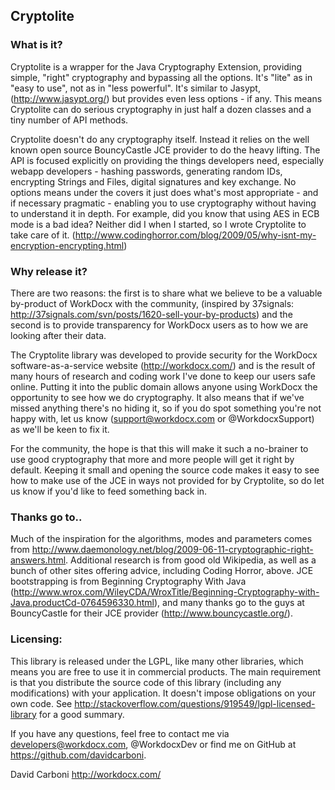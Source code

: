 
Cryptolite
----------


### What is it?

Cryptolite is a wrapper for the Java Cryptography Extension, providing simple, "right" cryptography and bypassing all the options. It's "lite" as in "easy to use", not as in "less powerful". It's similar to Jasypt, (http://www.jasypt.org/) but provides even less options - if any. This means Cryptolite can do serious cryptography in just half a dozen classes and a tiny number of API methods. 

Cryptolite doesn't do any cryptography itself. Instead it relies on the well known open source BouncyCastle JCE provider to do the heavy lifting. The API is focused explicitly on providing the things developers need, especially webapp developers - hashing passwords, generating random IDs, encrypting Strings and Files, digital signatures and key exchange. No options means under the covers it just does what's most appropriate - and if necessary pragmatic - enabling you to use cryptography without having to understand it in depth. For example, did you know that using AES in ECB mode is a bad idea? Neither did I when I started, so I wrote Cryptolite to take care of it. (http://www.codinghorror.com/blog/2009/05/why-isnt-my-encryption-encrypting.html)


### Why release it?

There are two reasons: the first is to share what we believe to be a valuable by-product of WorkDocx with the community, (inspired by 37signals: http://37signals.com/svn/posts/1620-sell-your-by-products) and the second is to provide transparency for WorkDocx users as to how we are looking after their data.

The Cryptolite library was developed to provide security for the WorkDocx software-as-a-service website (http://workdocx.com/) and is the result of many hours of research and coding work I've done to keep our users safe online. Putting it into the public domain allows anyone using WorkDocx the opportunity to see how we do cryptography. It also means that if we've missed anything there's no hiding it, so if you do spot something you're not happy with, let us know (support@workdocx.com or @WorkdocxSupport) as we'll be keen to fix it.

For the community, the hope is that this will make it such a no-brainer to use good cryptography that more and more people will get it right by default. Keeping it small and opening the source code makes it easy to see how to make use of the JCE in ways not provided for by Cryptolite, so do let us know if you'd like to feed something back in.


### Thanks go to..

Much of the inspiration for the algorithms, modes and parameters comes from http://www.daemonology.net/blog/2009-06-11-cryptographic-right-answers.html. Additional research is from good old Wikipedia, as well as a bunch of other sites offering advice, including Coding Horror, above. JCE bootstrapping is from Beginning Cryptography With Java (http://www.wrox.com/WileyCDA/WroxTitle/Beginning-Cryptography-with-Java.productCd-0764596330.html), and many thanks go to the guys at BouncyCastle for their JCE provider (http://www.bouncycastle.org/).


### Licensing:

This library is released under the LGPL, like many other libraries, which means you are free to use it in commercial products. The main requirement is that you distribute the source code of this library (including any modifications) with your application. It doesn't impose obligations on your own code. See http://stackoverflow.com/questions/919549/lgpl-licensed-library for a good summary.

If you have any questions, feel free to contact me via developers@workdocx.com, @WorkdocxDev or find me on GitHub at https://github.com/davidcarboni.

David Carboni
http://workdocx.com/
